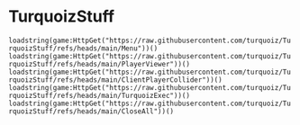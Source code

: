 # TurquoizStuff

`
loadstring(game:HttpGet("https://raw.githubusercontent.com/turquoiz/TurquoizStuff/refs/heads/main/Menu"))()
loadstring(game:HttpGet("https://raw.githubusercontent.com/turquoiz/TurquoizStuff/refs/heads/main/PlayerViewer"))()
loadstring(game:HttpGet("https://raw.githubusercontent.com/turquoiz/TurquoizStuff/refs/heads/main/ClientPlayerCollider"))()
loadstring(game:HttpGet("https://raw.githubusercontent.com/turquoiz/TurquoizStuff/refs/heads/main/TurquoizExec"))()
loadstring(game:HttpGet("https://raw.githubusercontent.com/turquoiz/TurquoizStuff/refs/heads/main/CloseAll"))()
`
